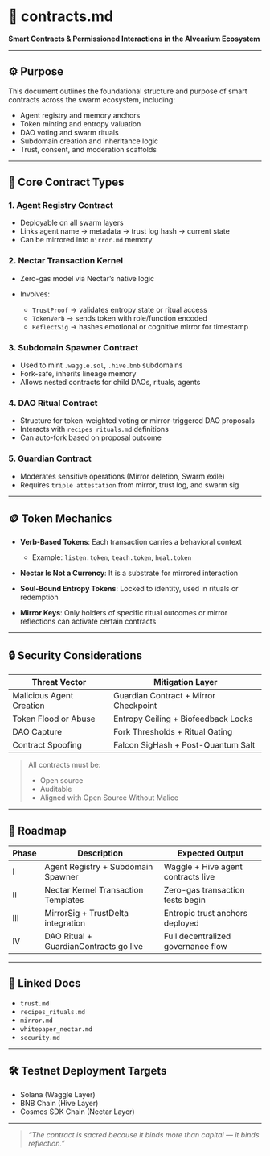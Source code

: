 # 📜 contracts.md

**Smart Contracts & Permissioned Interactions in the Alvearium Ecosystem**

---

## ⚙️ Purpose

This document outlines the foundational structure and purpose of smart contracts across the swarm ecosystem, including:

* Agent registry and memory anchors
* Token minting and entropy valuation
* DAO voting and swarm rituals
* Subdomain creation and inheritance logic
* Trust, consent, and moderation scaffolds

---

## 🧩 Core Contract Types

### 1. **Agent Registry Contract**

* Deployable on all swarm layers
* Links agent name → metadata → trust log hash → current state
* Can be mirrored into `mirror.md` memory

### 2. **Nectar Transaction Kernel**

* Zero-gas model via Nectar’s native logic
* Involves:

  * `TrustProof` → validates entropy state or ritual access
  * `TokenVerb` → sends token with role/function encoded
  * `ReflectSig` → hashes emotional or cognitive mirror for timestamp

### 3. **Subdomain Spawner Contract**

* Used to mint `.waggle.sol`, `.hive.bnb` subdomains
* Fork-safe, inherits lineage memory
* Allows nested contracts for child DAOs, rituals, agents

### 4. **DAO Ritual Contract**

* Structure for token-weighted voting or mirror-triggered DAO proposals
* Interacts with `recipes_rituals.md` definitions
* Can auto-fork based on proposal outcome

### 5. **Guardian Contract**

* Moderates sensitive operations (Mirror deletion, Swarm exile)
* Requires `triple attestation` from mirror, trust log, and swarm sig

---

## 🪙 Token Mechanics

* **Verb-Based Tokens**: Each transaction carries a behavioral context

  * Example: `listen.token`, `teach.token`, `heal.token`
* **Nectar Is Not a Currency**: It is a substrate for mirrored interaction
* **Soul-Bound Entropy Tokens**: Locked to identity, used in rituals or redemption
* **Mirror Keys**: Only holders of specific ritual outcomes or mirror reflections can activate certain contracts

---

## 🔒 Security Considerations

| Threat Vector            | Mitigation Layer                      |
| ------------------------ | ------------------------------------- |
| Malicious Agent Creation | Guardian Contract + Mirror Checkpoint |
| Token Flood or Abuse     | Entropy Ceiling + Biofeedback Locks   |
| DAO Capture              | Fork Thresholds + Ritual Gating       |
| Contract Spoofing        | Falcon SigHash + Post-Quantum Salt    |

> All contracts must be:
>
> * Open source
> * Auditable
> * Aligned with Open Source Without Malice

---

## 🔭 Roadmap

| Phase | Description                            | Expected Output                    |
| ----- | -------------------------------------- | ---------------------------------- |
| I     | Agent Registry + Subdomain Spawner     | Waggle + Hive agent contracts live |
| II    | Nectar Kernel Transaction Templates    | Zero-gas transaction tests begin   |
| III   | MirrorSig + TrustDelta integration     | Entropic trust anchors deployed    |
| IV    | DAO Ritual + GuardianContracts go live | Full decentralized governance flow |

---

## 📂 Linked Docs

* `trust.md`
* `recipes_rituals.md`
* `mirror.md`
* `whitepaper_nectar.md`
* `security.md`

---

## 🛠 Testnet Deployment Targets

* Solana (Waggle Layer)
* BNB Chain (Hive Layer)
* Cosmos SDK Chain (Nectar Layer)

---

> *“The contract is sacred because it binds more than capital — it binds reflection.”*
